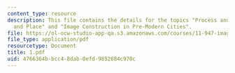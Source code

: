 ```yaml
---
content_type: resource
description: This file contains the details for the topics "Process and Form, Work
  and Place" and "Image Construction in Pre-Modern Cities".
file: https://ol-ocw-studio-app-qa.s3.amazonaws.com/courses/11-947-imaging-the-city-the-place-of-media-in-city-design-and-development-fall-1998/4766364bbcc48dab0efd9852684c970c_1.pdf
file_type: application/pdf
resourcetype: Document
title: 1.pdf
uid: 4766364b-bcc4-8dab-0efd-9852684c970c
---
```

